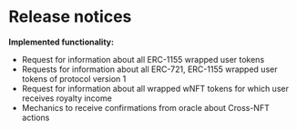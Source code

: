 # Release notices

**Implemented functionality:**

* Request for information about all ERC-1155 wrapped user tokens
* Requests for information about all ERC-721, ERC-1155 wrapped user tokens of protocol version 1
* Request for information about all wrapped wNFT tokens for which user receives royalty income
* Mechanics to receive confirmations from oracle about Cross-NFT actions
